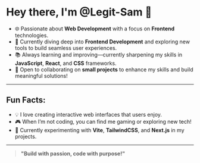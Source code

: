 # Hey there, I'm @Legit-Sam 👋

- 🌐 Passionate about **Web Development** with a focus on **Frontend** technologies.
- 🚀 Currently diving deep into **Frontend Development** and exploring new tools to build seamless user experiences.
- 📚 Always learning and improving—currently sharpening my skills in **JavaScript**, **React**, and **CSS** frameworks.
- 🤝 Open to collaborating on **small projects** to enhance my skills and build meaningful solutions!

---

## Fun Facts:
- 💡 I love creating interactive web interfaces that users enjoy.
- 🎮 When I’m not coding, you can find me gaming or exploring new tech!
- 🔧 Currently experimenting with **Vite**, **TailwindCSS**, and **Next.js** in my projects.

---

> **"Build with passion, code with purpose!"**

<!---
Legit-Sam/Legit-Sam is a ✨ unique ✨ repository because its `README.md` file represents my journey as a developer.
You can click the Preview link to see my latest work and updates.
--->
